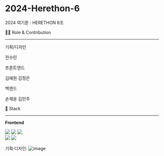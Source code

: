 # 2024-Herethon-6
2024 여기톤 : HERETHON 6조


👨‍💻 Role & Contribution
<hr>
기획/디자인

전수민

프론트엔드

김예원
김정은

백엔드

손재윤
김민주

🔧 Stack
<hr>  
<!-- Frontend -->
    <p><strong>Frontend</strong></p>
    <div>
        <img src="https://img.shields.io/badge/HTML-239120?style=for-the-badge&logo=html5&logoColor=white">
        <img src="https://img.shields.io/badge/CSS-239120?&style=for-the-badge&logo=css3&logoColor=white">
        <img src="https://img.shields.io/badge/javascript-F7DF1E?style=flat-square&logo=javascript&logoColor=black"> 
    </div>

<!-- Backend -->   
<img src="https://img.shields.io/badge/Django-092E20?style=for-the-badge&logo=django&logoColor=white">
<img src="https://img.shields.io/badge/Visual_Studio_Code-0078D4?style=for-the-badge&logo=visual%20studio%20code&logoColor=white">

기획·디자인: 
![image](https://github.com/2024-HERETHON/2024-Herethon-6/assets/153150703/7a175a79-c8e5-4089-b264-7f36139fce94)



